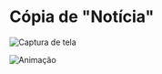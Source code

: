 # Cópia de "Notícia"

![Captura de tela](https://user-images.githubusercontent.com/97844329/189171147-0029d992-241f-47c3-ae41-b1ddf474edde.png)
<br>


![Animação](https://user-images.githubusercontent.com/97844329/189171494-3cc0fd5a-7895-48db-8252-29d6e27bc836.gif)
